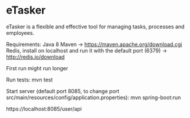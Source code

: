 # eTasker
eTasker is a flexible and effective tool for managing tasks, processes and employees.

Requirements:
Java 8
Maven -> https://maven.apache.org/download.cgi
Redis, install on localhost and run it with the default port (6379) -> http://redis.io/download

First run might run longer

Run tests:
mvn test

Start server (default port 8085, to change port src/main/resources/config/application.properties):
mvn spring-boot:run

https://localhost:8085/user/api
